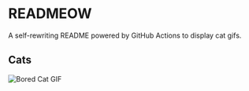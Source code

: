 # READMEOW

A self-rewriting README powered by GitHub Actions to display cat gifs.

## Cats

![Bored Cat GIF](https://media0.giphy.com/media/mlvseq9yvZhba/200.gif?cid=9acd02da0r4cahbus68hflxwafywy1ufenqdbq073f3sx996&ep=v1_gifs_search&rid=200.gif&ct=g)
